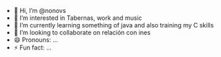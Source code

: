- 👋 Hi, I’m @nonovs
- 👀 I’m interested in Tabernas, work and music 
- 🌱 I’m currently learning something of java and also training my C skills
- 💞️ I’m looking to collaborate on relación con ines
- 😄 Pronouns: ...
- ⚡ Fun fact: ...

<!---
nonovs/nonovs is a ✨ special ✨ repository because its `README.md` (this file) appears on your GitHub profile.
You can click the Preview link to take a look at your changes.
--->

